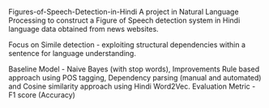 ﻿Figures-of-Speech-Detection-in-Hindi
A project in Natural Language Processing to construct a Figure of Speech detection system in Hindi language data obtained from news websites. 

Focus on Simile detection - exploiting structural dependencies within a sentence for language understanding. 

Baseline Model - Naive Bayes (with stop words), Improvements 
Rule based approach using POS tagging, Dependency parsing (manual and automated) and Cosine similarity approach using Hindi Word2Vec. 
Evaluation Metric - F1 score (Accuracy) 

